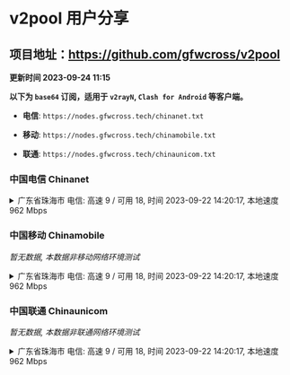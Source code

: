 # v2pool 用户分享
## 项目地址：<https://github.com/gfwcross/v2pool>
**更新时间 2023-09-24 11:15**


**以下为 `base64` 订阅，适用于 `v2rayN`, `Clash for Android` 等客户端。**

- **电信**: `https://nodes.gfwcross.tech/chinanet.txt`

- **移动**: `https://nodes.gfwcross.tech/chinamobile.txt`

- **联通**: `https://nodes.gfwcross.tech/chinaunicom.txt`


### 中国电信 Chinanet
<details><summary>广东省珠海市 电信: 高速 9 / 可用 18, 时间 2023-09-22 14:20:17, 本地速度 962 Mbps</summary><p>可用节点订阅：https://transfer.sh/F1JleagirL/running.txt<br>高速节点订阅：https://transfer.sh/mXDj4kQ05t/good.txt<br>低延迟节点订阅：https://transfer.sh/Ey5k0cRYt1/low_delay.txt</p></details>
<p></p>

### 中国移动 Chinamobile
<i>暂无数据, 本数据非移动网络环境测试</i>
<details><summary>广东省珠海市 电信: 高速 9 / 可用 18, 时间 2023-09-22 14:20:17, 本地速度 962 Mbps</summary><p>可用节点订阅：https://transfer.sh/F1JleagirL/running.txt<br>高速节点订阅：https://transfer.sh/mXDj4kQ05t/good.txt<br>低延迟节点订阅：https://transfer.sh/Ey5k0cRYt1/low_delay.txt</p></details>
<p></p>

### 中国联通 Chinaunicom
<i>暂无数据, 本数据非联通网络环境测试</i>
<details><summary>广东省珠海市 电信: 高速 9 / 可用 18, 时间 2023-09-22 14:20:17, 本地速度 962 Mbps</summary><p>可用节点订阅：https://transfer.sh/F1JleagirL/running.txt<br>高速节点订阅：https://transfer.sh/mXDj4kQ05t/good.txt<br>低延迟节点订阅：https://transfer.sh/Ey5k0cRYt1/low_delay.txt</p></details>
<p></p>
